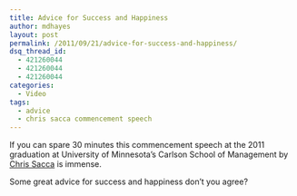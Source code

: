 ```yaml
---
title: Advice for Success and Happiness
author: mdhayes
layout: post
permalink: /2011/09/21/advice-for-success-and-happiness/
dsq_thread_id:
  - 421260044
  - 421260044
  - 421260044
categories:
  - Video
tags:
  - advice
  - chris sacca commencement speech
---
```

<p style="text-align: left;">
  If you can spare 30 minutes this commencement speech at the 2011 graduation at University of Minnesota&#8217;s Carlson School of Management by <a title="Chris Sacca Twitter" href="http://twitter.com/sacca">Chris Sacca</a> is immense.
</p>

<p style="text-align: center;">
</p>

<p style="text-align: left;">
  Some great advice for success and happiness don&#8217;t you agree?
</p>